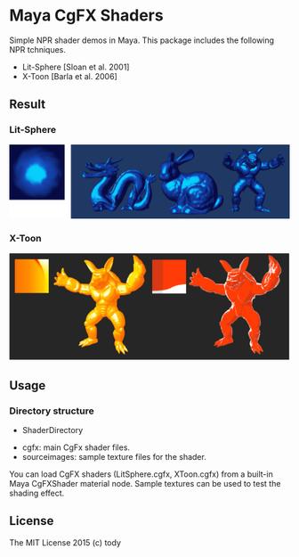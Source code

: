 
Maya CgFX Shaders
====

Simple NPR shader demos in Maya.
This package includes the following NPR tchniques.
* Lit-Sphere [Sloan et al. 2001]
* X-Toon [Barla et al. 2006]


## Result
### Lit-Sphere
![Lit-Sphere](LitSphere/results/LitSphere.png)

### X-Toon
![X-Toon](XToon/results/XToon.png)

## Usage
### Directory structure
* ShaderDirectory
 - cgfx: main CgFx shader files.
 - sourceimages: sample texture files for the shader.

You can load CgFX shaders (LitSphere.cgfx, XToon.cgfx) from a built-in Maya CgFXShader material node.
Sample textures can be used to test the shading effect.

## License

The MIT License 2015 (c) tody
